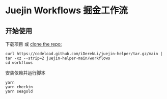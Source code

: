 # Juejin Workflows 掘金工作流

## 开始使用

下载项目 或 [ clone the repo:](https://github.com/iDerekLi/juejin-helper)
```shell
curl https://codeload.github.com/iDerekLi/juejin-helper/tar.gz/main | tar -xz --strip=2 juejin-helper-main/workflows
cd workflows
```

安装依赖并运行脚本
```shell
yarn
yarn checkin
yarn seagold
```
